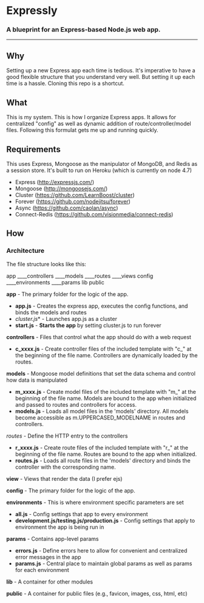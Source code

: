 # Expressly
### A blueprint for an Express-based Node.js web app.

----

## Why
Setting up a new Express app each time is tedious. It's imperative to have a good flexible structure that you understand very well. But setting it up each time is a hassle. Cloning this repo is a shortcut.

## What
This is my system. This is how I organize Express apps. It allows for centralized "config" as well as dynamic addition of route/controller/model files. Following this formulat gets me up and running quickly.

## Requirements
This uses Express, Mongoose as the manipulator of MongoDB, and Redis as a session store. It's built to run on Heroku (which is currently on node 4.7)

* Express	(http://expressjs.com/)
* Mongoose (http://mongoosejs.com/)
* Cluster (https://github.com/LearnBoost/cluster)
* Forever (https://github.com/nodejitsu/forever)
* Async (https://github.com/caolan/async)
* Connect-Redis (https://github.com/visionmedia/connect-redis)

## How

### Architecture

The file structure looks like this:

app
____controllers
____models
____routes
____views
config
____environments
____params
lib
public


**app** - The primary folder for the logic of the app.

* **app.js** - Creates the express app, executes the config functions, and binds the models and routes
* *cluster.js** - Launches app.js as a cluster
* **start.js** - **Starts the app** by setting cluster.js to run forever

**controllers** - Files that control what the app should do with a web request

* **c_xxxx.js** - Create controller files of the included template with "c_" at the beginning of the file name. Controllers are dynamically loaded by the routes.

**models** - Mongoose model definitions that set the data schema and control how data is manipulated

* **m_xxxx.js** - Create model files of the included template with "m_" at the beginning of the file name. Models are bound to the app when initialized and passed to routes and controllers for access.
* **models.js** - Loads all model files in the 'models' directory. All models become accessible as m.UPPERCASED_MODELNAME in routes and controllers.

*routes* - Define the HTTP entry to the controllers

* **r_xxxx.js** - Create route files of the included template with "r_" at the beginning of the file name. Routes are bound to the app when initialized.
* **routes.js** - Loads all route files in the 'models' directory and binds the controller with the corresponding name.

**view** - Views that render the data (I prefer ejs)

**config** - The primary folder for the logic of the app.  

**environments** - This is where environment specific parameters are set

* **all.js** - Config settings that app to every environment
* **development.js/testing.js/production.js** - Config settings that apply to environment the app is being run in

**params** - Contains app-level params

* **errors.js** - Define errors here to allow for convenient and centralized error messages in the app
* **params.js** - Central place to maintain global params as well as params for each environment

**lib** - A container for other modules

**public** - A container for public files (e.g., favicon, images, css, html, etc)